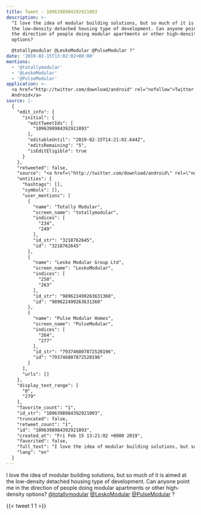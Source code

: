 ```yaml
---
title: Tweet - 1096398984392921093
description: >-
  "I love the idea of modular building solutions, but so much of it is aimed at
  the low-density detached housing type of development. Can anyone point me in
  the direction of people doing modular apartments or other high-density
  options?

  @totallymodular @LeskoModular @PulseModular ?"
date: '2019-02-15T13:02:02+00:00'
mentions:
  - '@totallymodular'
  - '@LeskoModular'
  - '@PulseModular'
application: >-
  <a href="http://twitter.com/download/android" rel="nofollow">Twitter for
  Android</a>
source: |-
  {
    "edit_info": {
      "initial": {
        "editTweetIds": [
          "1096398984392921093"
        ],
        "editableUntil": "2019-02-15T14:21:02.644Z",
        "editsRemaining": "5",
        "isEditEligible": true
      }
    },
    "retweeted": false,
    "source": "<a href=\"http://twitter.com/download/android\" rel=\"nofollow\">Twitter for Android</a>",
    "entities": {
      "hashtags": [],
      "symbols": [],
      "user_mentions": [
        {
          "name": "Totally Modular",
          "screen_name": "totallymodular",
          "indices": [
            "234",
            "249"
          ],
          "id_str": "3218762645",
          "id": "3218762645"
        },
        {
          "name": "Lesko Modular Group Ltd",
          "screen_name": "LeskoModular",
          "indices": [
            "250",
            "263"
          ],
          "id_str": "989622499263631360",
          "id": "989622499263631360"
        },
        {
          "name": "Pulse Modular Homes",
          "screen_name": "PulseModular",
          "indices": [
            "264",
            "277"
          ],
          "id_str": "793746807872520196",
          "id": "793746807872520196"
        }
      ],
      "urls": []
    },
    "display_text_range": [
      "0",
      "279"
    ],
    "favorite_count": "1",
    "id_str": "1096398984392921093",
    "truncated": false,
    "retweet_count": "1",
    "id": "1096398984392921093",
    "created_at": "Fri Feb 15 13:21:02 +0000 2019",
    "favorited": false,
    "full_text": "I love the idea of modular building solutions, but so much of it is aimed at the low-density detached housing type of development. Can anyone point me in the direction of people doing modular apartments or other high-density options?\n@totallymodular @LeskoModular @PulseModular ?",
    "lang": "en"
  }
---
```

I love the idea of modular building solutions, but so much of it is aimed at the low-density detached housing type of development. Can anyone point me in the direction of people doing modular apartments or other high-density options?
[@totallymodular](https://twitter.com/@totallymodular) [@LeskoModular](https://twitter.com/@LeskoModular) [@PulseModular](https://twitter.com/@PulseModular) ?
    
{{< tweet 1 1 >}}
    
